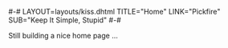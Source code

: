 #-#
LAYOUT=layouts/kiss.dhtml
TITLE="Home"
LINK="Pickfire"
SUB="Keep It Simple, Stupid"
#-#

<p title="Ops, you have found me!">
  Still building a nice home page ...
</p>
